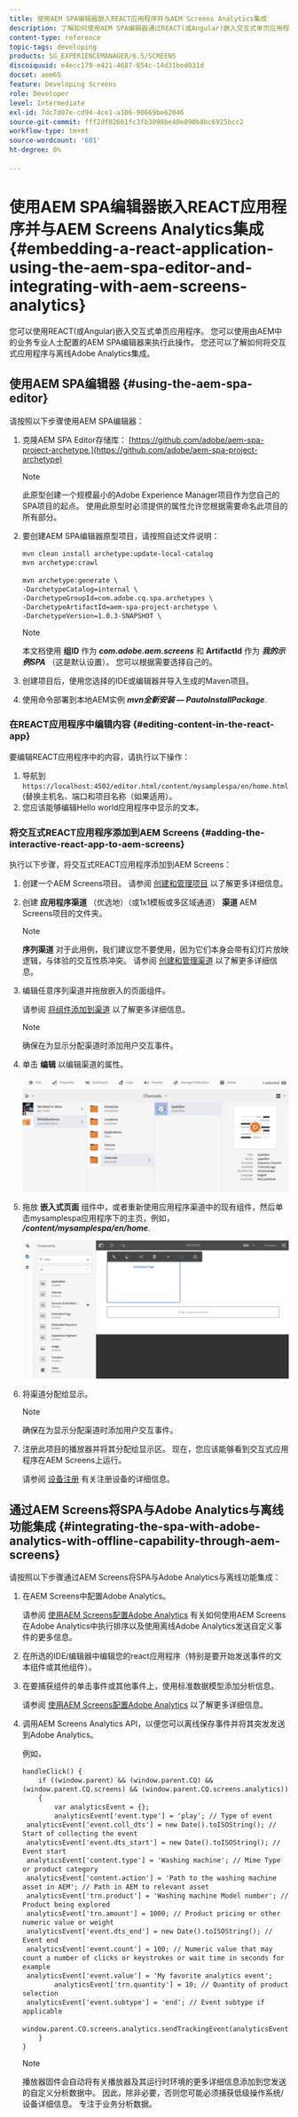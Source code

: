 ```yaml
---
title: 使用AEM SPA编辑器嵌入REACT应用程序并与AEM Screens Analytics集成
description: 了解如何使用AEM SPA编辑器通过REACT(或Angular)嵌入交互式单页应用程序。
content-type: reference
topic-tags: developing
products: SG_EXPERIENCEMANAGER/6.5/SCREENS
discoiquuid: e4ecc179-e421-4687-854c-14d31bed031d
docset: aem65
feature: Developing Screens
role: Developer
level: Intermediate
exl-id: 7dc7d07e-cd94-4ce1-a106-98669be62046
source-git-commit: fff2df02661fc3fb3098be40e090b8bc6925bcc2
workflow-type: tm+mt
source-wordcount: '681'
ht-degree: 0%

---
```


# 使用AEM SPA编辑器嵌入REACT应用程序并与AEM Screens Analytics集成 {#embedding-a-react-application-using-the-aem-spa-editor-and-integrating-with-aem-screens-analytics}

您可以使用REACT(或Angular)嵌入交互式单页应用程序。 您可以使用由AEM中的业务专业人士配置的AEM SPA编辑器来执行此操作。 您还可以了解如何将交互式应用程序与离线Adobe Analytics集成。

## 使用AEM SPA编辑器 {#using-the-aem-spa-editor}

请按照以下步骤使用AEM SPA编辑器：

1. 克隆AEM SPA Editor存储库： [https://github.com/adobe/aem-spa-project-archetype.](https://github.com/adobe/aem-spa-project-archetype)

   >[!NOTE]
   >
   >此原型创建一个规模最小的Adobe Experience Manager项目作为您自己的SPA项目的起点。 使用此原型时必须提供的属性允许您根据需要命名此项目的所有部分。

1. 要创建AEM SPA编辑器原型项目，请按照自述文件说明：

   ```
   mvn clean install archetype:update-local-catalog
   mvn archetype:crawl
   
   mvn archetype:generate \
   -DarchetypeCatalog=internal \
   -DarchetypeGroupId=com.adobe.cq.spa.archetypes \
   -DarchetypeArtifactId=aem-spa-project-archetype \
   -DarchetypeVersion=1.0.3-SNAPSHOT \
   ```

   >[!NOTE]
   >
   >本文档使用 **组ID** 作为 ***com.adobe.aem.screens*** 和 **ArtifactId** 作为 ***我的示例SPA*** （这是默认设置）。 您可以根据需要选择自己的。

1. 创建项目后，使用您选择的IDE或编辑器并导入生成的Maven项目。
1. 使用命令部署到本地AEM实例 ***mvn全新安装 — PautoInstallPackage***.

### 在REACT应用程序中编辑内容 {#editing-content-in-the-react-app}

要编辑REACT应用程序中的内容，请执行以下操作：

1. 导航到 `https://localhost:4502/editor.html/content/mysamplespa/en/home.html` (替换主机名、端口和项目名称（如果适用）。
1. 您应该能够编辑Hello world应用程序中显示的文本。

### 将交互式REACT应用程序添加到AEM Screens {#adding-the-interactive-react-app-to-aem-screens}

执行以下步骤，将交互式REACT应用程序添加到AEM Screens：

1. 创建一个AEM Screens项目。 请参阅 [创建和管理项目](creating-a-screens-project.md) 以了解更多详细信息。
1. 创建 **应用程序渠道** （优选地）（或1x1模板或多区域通道） **渠道** AEM Screens项目的文件夹。

   >[!NOTE]
   >**序列渠道** 对于此用例，我们建议您不要使用，因为它们本身会带有幻灯片放映逻辑，与体验的交互性质冲突。
   >请参阅 [创建和管理渠道](managing-channels.md) 以了解更多详细信息。

1. 编辑任意序列渠道并拖放嵌入的页面组件。

   请参阅 [将组件添加到渠道](adding-components-to-a-channel.md) 以了解更多详细信息。

   >[!NOTE]
   >
   >确保在为显示分配渠道时添加用户交互事件。

1. 单击 **编辑** 以编辑渠道的属性。

   ![screen_shot_2019-02-15at100555am](assets/screen_shot_2019-02-15at100555am.png)

1. 拖放 **嵌入式页面** 组件中，或者重新使用应用程序渠道中的现有组件，然后单击mysamplespa应用程序下的主页，例如， ***/content/mysamplespa/en/home***.

   ![screen_shot_2019-02-15at101104am](assets/screen_shot_2019-02-15at101104am.png)

1. 将渠道分配给显示。

   >[!NOTE]
   >确保在为显示分配渠道时添加用户交互事件。

1. 注册此项目的播放器并将其分配给显示区。 现在，您应该能够看到交互式应用程序在AEM Screens上运行。

   请参阅 [设备注册](device-registration.md) 有关注册设备的详细信息。

## 通过AEM Screens将SPA与Adobe Analytics与离线功能集成 {#integrating-the-spa-with-adobe-analytics-with-offline-capability-through-aem-screens}

请按照以下步骤通过AEM Screens将SPA与Adobe Analytics与离线功能集成：

1. 在AEM Screens中配置Adobe Analytics。

   请参阅 [使用AEM Screens配置Adobe Analytics](configuring-adobe-analytics-aem-screens.md) 有关如何使用AEM Screens在Adobe Analytics中执行排序以及使用离线Adobe Analytics发送自定义事件的更多信息。

1. 在所选的IDE/编辑器中编辑您的react应用程序（特别是要开始发送事件的文本组件或其他组件）。
1. 在要捕获组件的单击事件或其他事件上，使用标准数据模型添加分析信息。

   请参阅 [使用AEM Screens配置Adobe Analytics](configuring-adobe-analytics-aem-screens.md) 以了解更多详细信息。

1. 调用AEM Screens Analytics API，以便您可以离线保存事件并将其突发发送到Adobe Analytics。

   例如，

   ```
   handleClick() {
       if ((window.parent) && (window.parent.CQ) && (window.parent.CQ.screens) && (window.parent.CQ.screens.analytics))
       {
           var analyticsEvent = {};
           analyticsEvent['event.type'] = 'play'; // Type of event
    analyticsEvent['event.coll_dts'] = new Date().toISOString(); // Start of collecting the event
    analyticsEvent['event.dts_start'] = new Date().toISOString(); // Event start
    analyticsEvent['content.type'] = 'Washing machine'; // Mime Type or product category
    analyticsEvent['content.action'] = 'Path to the washing machine asset in AEM'; // Path in AEM to relevant asset
    analyticsEvent['trn.product'] = 'Washing machine Model number'; // Product being explored
    analyticsEvent['trn.amount'] = 1000; // Product pricing or other numeric value or weight
    analyticsEvent['event.dts_end'] = new Date().toISOString(); // Event end
    analyticsEvent['event.count'] = 100; // Numeric value that may count a number of clicks or keystrokes or wait time in seconds for example
    analyticsEvent['event.value'] = 'My favorite analytics event';
           analyticsEvent['trn.quantity'] = 10; // Quantity of product selection
    analyticsEvent['event.subtype'] = 'end'; // Event subtype if applicable
    window.parent.CQ.screens.analytics.sendTrackingEvent(analyticsEvent);
       }
   }
   ```

   >[!NOTE]
   >
   >播放器固件会自动将有关播放器及其运行时环境的更多详细信息添加到您发送的自定义分析数据中。 因此，除非必要，否则您可能必须捕获低级操作系统/设备详细信息。 专注于业务分析数据。
